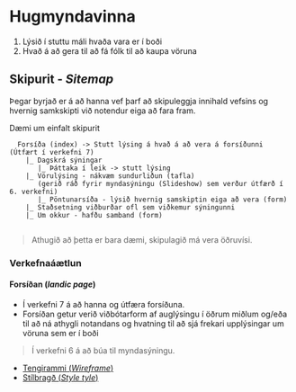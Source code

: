 # Hugmyndavinna

1. Lýsið í stuttu máli hvaða vara er í boði 
1. Hvað á að gera til að fá fólk til að kaupa vöruna



## Skipurit - _Sitemap_

Þegar byrjað er á að hanna vef þarf að skipuleggja innihald vefsins og hvernig samkskipti við notendur eiga að fara fram.

Dæmi um einfalt skipurit

```
  Forsíða (index) -> Stutt lýsing á hvað á að vera á forsíðunni (Útfært í verkefni 7) 
    |_ Dagskrá sýningar 
       |_ Þáttaka í leik -> stutt lýsing
    |_ Vörulýsing - nákvæm sundurliðun (tafla)  
       (gerið ráð fyrir myndasýningu (Slideshow) sem verður útfærð í 6. verkefni)
       |_ Pöntunarsíða - lýsið hvernig samskiptin eiga að vera (form)
    |_ Staðsetning viðburðar ofl sem viðkemur sýningunni
    |_ Um okkur - hafðu samband (form)
  
```
> Athugið að  þetta er bara dæmi, skipulagið má vera öðruvísi.

### Verkefnaáætlun

#### Forsíðan (_landic page_)

* Í verkefni 7 á að hanna og útfæra forsíðuna.   
* Forsíðan getur verið viðbótarform af auglýsingu í öðrum miðlum og/eða til að ná athygli notandans og hvatning til að sjá frekari upplýsingar um vöruna sem er í boði

> Í verkefni 6 á að búa til myndasýningu.


* [Tengirammi (_Wireframe_)](wireframe/)
* [Stílbragð (_Style tyle_)](style-tyle/)


